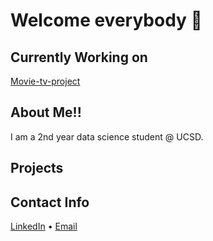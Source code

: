 # Welcome everybody :wave:

## Currently Working on 
[Movie-tv-project](https://github.com/Amandoj/movie_tv_project)

## About Me!!
I am a 2nd year data science student @ UCSD. 

## Projects

## Contact Info
<p><a title="LinkedIn" href="https://www.linkedin.com/in/amando-jimenez-4408311b0/">LinkedIn</a> • <a href="mailto:ajimenez@ucsd.edu">Email</a></p>

